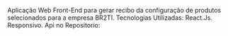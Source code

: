Aplicação Web Front-End para gerar recibo da configuração de produtos selecionados para a empresa BR2TI. Tecnologias Utilizadas: React.Js. Responsivo. Api no Repositorio: 
